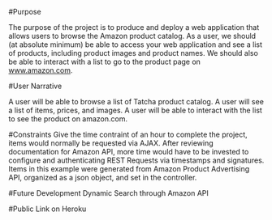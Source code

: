 #Purpose

The purpose of the project is to produce and deploy a web application that allows users to browse the Amazon product catalog. As a user, we should (at absolute minimum) be able to access your web application and see a list of products, including product images and product names. We should also be able to interact with a list to go to the product page on www.amazon.com. 

#User Narrative

A user will be able to browse a list of Tatcha product catalog. A user will see a list of items, prices, and images. A user will be able to interact with the list to see the product on amazon.com. 

#Constraints
Give the time contraint of an hour to complete the project, items would normally be requested via AJAX. After reviewing documentation for Amazon API, more time would have to be invested to configure and authenticating REST Requests via timestamps and signatures. Items in this example were generated from Amazon Product Advertising API, organized as a json object, and set in the controller.  

#Future Development
Dynamic Search through Amazon API

#Public Link on Heroku